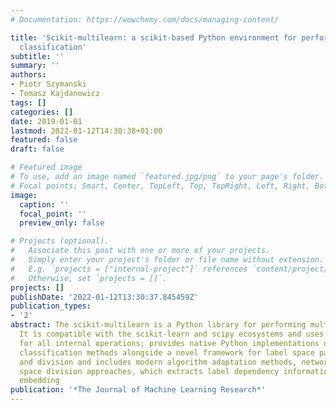 ```yaml
---
# Documentation: https://wowchemy.com/docs/managing-content/

title: 'Scikit-multilearn: a scikit-based Python environment for performing multi-label
  classification'
subtitle: ''
summary: ''
authors:
- Piotr Szymanski
- Tomasz Kajdanowicz
tags: []
categories: []
date: 2019-01-01
lastmod: 2022-01-12T14:30:38+01:00
featured: false
draft: false

# Featured image
# To use, add an image named `featured.jpg/png` to your page's folder.
# Focal points: Smart, Center, TopLeft, Top, TopRight, Left, Right, BottomLeft, Bottom, BottomRight.
image:
  caption: ''
  focal_point: ''
  preview_only: false

# Projects (optional).
#   Associate this post with one or more of your projects.
#   Simply enter your project's folder or file name without extension.
#   E.g. `projects = ["internal-project"]` references `content/project/deep-learning/index.md`.
#   Otherwise, set `projects = []`.
projects: []
publishDate: '2022-01-12T13:30:37.845459Z'
publication_types:
- '2'
abstract: The scikit-multilearn is a Python library for performing multi-label classification.
  It is compatible with the scikit-learn and scipy ecosystems and uses sparse matrices
  for all internal operations; provides native Python implementations of popular multi-label
  classification methods alongside a novel framework for label space partitioning
  and division and includes modern algorithm adaptation methods, network-based label
  space division approaches, which extracts label dependency information and multi-label
  embedding
publication: '*The Journal of Machine Learning Research*'
---
```

